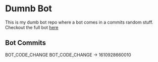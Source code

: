 # Dumnb Bot

This is my dumb bot repo where a bot comes in a commits random stuff. Checkout the full bot [here](https://github.com/sehmim2/git-commit-bot)

## Bot Commits
BOT_CODE_CHANGE
BOT_CODE_CHANGE -> 1610928660010
